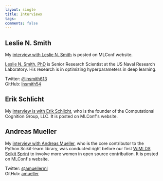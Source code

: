 ```yaml
---
layout: single
title: Interviews
tags: 
comments: false
---
```


## Leslie N. Smith
My [interview with Leslie N. Smith](https://mlconf.com/interview-with-leslie-n-smith-phd-senior-research-scientist-at-the-us-naval-research-laboratory-by-reshama-shaikh-program-committee-member/) is posted on MLConf website.

[Leslie N. Smith, PhD](https://www.linkedin.com/in/drlesliensmith/) is Senior Research Scientist at the US Naval Research Laboratory.  His research is in optimizing hyperparameters in deep learning.  

Twitter:  [@lnsmith613](https://twitter.com/lnsmith613)  
GitHub:  [lnsmith54](https://github.com/lnsmith54)

## Erik Schlicht
My [interview is with Erik Schlicht](https://mlconf.com/interview-erik-schlicht-founder-computational-cognition-group-c2-g-llc-reshama-shaikh/), who is the founder of the Computational Cognition Group, LLC.   It is posted on MLConf's website. 
  
## Andreas Mueller
My [interview with Andreas Mueller](https://mlconf.com/interview-andreas-muller-lecturer-columbia-university-core-contributor-scikit-learn-reshama-shaikh/), who is the core contributor to the Python Scikit-learn library, was conducted right before our first [WiMLDS Scikit Sprint](https://github.com/WiMLDS/scikit-sprint) to involve more women in open source contribution.  It is posted on MLConf's website.  

Twitter:  [@amuellerml](https://twitter.com/amuellerml)  
GitHub:  [amueller](https://github.com/amueller)

